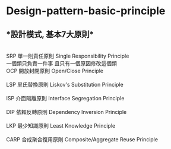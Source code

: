 # Design-pattern-basic-principle
<h2>*設計模式, 基本7大原則*</h2>
<br>SRP 單一則責任原則 Single Responsibility Principle</br>
一個類只負責一件事 且只有一個原因修改這個類
<br>OCP 開放封閉原則 Open/Close Principle</br>
<br>LSP 里氏替換原則 Liskov's Substitution Principle</br>
<br>ISP 介面隔離原則 Interface Segregation Principle</br>
<br>DIP 依賴反轉原則 Dependency Inversion Principle</br>
<br>LKP 最少知識原則 Least Knowledge Principle</br>
<br>CARP 合成聚合復用原則 Composite/Aggregate Reuse Principle</br>
